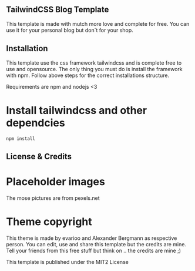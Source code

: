 ## TailwindCSS Blog Template
This template is made with mutch more love and complete for free. You can use it for your personal blog but don´t for your shop.

## Installation
This template use the css framework tailwindcss and is complete free to use and opensource. The only thing you must do is install the framework with npm. Follow above steps for the correct installations structure.

Requirements are npm and nodejs <3

# Install tailwindcss and other dependcies

`` npm install ``

## License & Credits

# Placeholder images
The mose pictures are from pexels.net

# Theme copyright
This theme is made by evarioo and Alexander Bergmann as respective person. You can edit, use and share this template but the credits are mine. Tell your friends from this free stuff but think on .. the credits are mine ;)

This template is published under the MIT2 License
